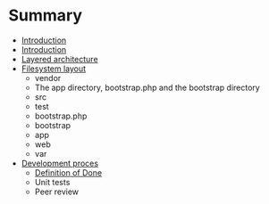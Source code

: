 # Summary

* [Introduction](README.md)
* [Introduction](docs/readme.md)
* [Layered architecture](docs/layered_architecture.md)
* [Filesystem layout](docs/filesystem-layout.md)
   * vendor
   * The app directory, bootstrap.php and the bootstrap directory
   * src
   * test
   * bootstrap.php
   * bootstrap
   * app
   * web
   * var
* [Development proces](docs/development_proces.md)
   * [Definition of Done](docs/development-proces/definition_of_done.md)
   * Unit tests
   * Peer review

